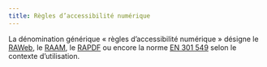 ```yaml
---
title: Règles d’accessibilité numérique
---
```


La dénomination générique &laquo;&nbsp;règles d’accessibilité numérique&nbsp;&raquo; désigne le [RAWeb](../raweb1/index.html), le [RAAM](../raam1/index.html), le [RAPDF](../rapdf1/index.html) ou encore la norme [EN 301 549](https://www.etsi.org/deliver/etsi_en/301500_301599/301549/03.02.01_60/en_301549v030201p.pdf) selon le contexte d’utilisation.